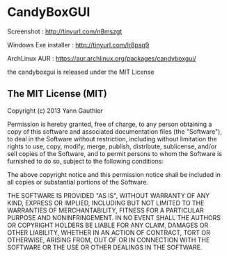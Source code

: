 CandyBoxGUI
===========

Screenshot : http://tinyurl.com/n8mszgt

Windows Exe installer : http://tinyurl.com/lr8psq9

ArchLinux AUR : https://aur.archlinux.org/packages/candyboxgui/

the candyboxgui is released under the MIT License

The MIT License (MIT)
---------------------

Copyright (c) 2013 Yann Gauthier

Permission is hereby granted, free of charge, to any person obtaining a copy of
this software and associated documentation files (the "Software"), to deal in
the Software without restriction, including without limitation the rights to
use, copy, modify, merge, publish, distribute, sublicense, and/or sell copies of
the Software, and to permit persons to whom the Software is furnished to do so,
subject to the following conditions:

The above copyright notice and this permission notice shall be included in all
copies or substantial portions of the Software.

THE SOFTWARE IS PROVIDED "AS IS", WITHOUT WARRANTY OF ANY KIND, EXPRESS OR
IMPLIED, INCLUDING BUT NOT LIMITED TO THE WARRANTIES OF MERCHANTABILITY, FITNESS
FOR A PARTICULAR PURPOSE AND NONINFRINGEMENT. IN NO EVENT SHALL THE AUTHORS OR
COPYRIGHT HOLDERS BE LIABLE FOR ANY CLAIM, DAMAGES OR OTHER LIABILITY, WHETHER
IN AN ACTION OF CONTRACT, TORT OR OTHERWISE, ARISING FROM, OUT OF OR IN
CONNECTION WITH THE SOFTWARE OR THE USE OR OTHER DEALINGS IN THE SOFTWARE.